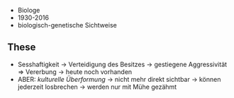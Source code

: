 - Biologe
- 1930-2016
- biologisch-genetische Sichtweise
## These
- Sesshaftigkeit -> Verteidigung des Besitzes -> gestiegene Aggressivität
=> Vererbung -> heute noch vorhanden
- ABER: *kulturelle Überformung* -> nicht mehr direkt sichtbar
	-> können jederzeit losbrechen
	-> werden nur mit Mühe gezähmt
